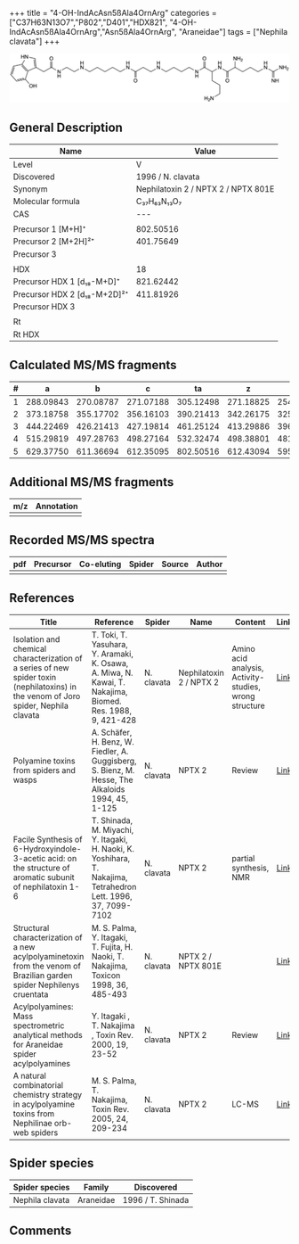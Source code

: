+++
title = "4-OH-IndAcAsn5ßAla4OrnArg"
categories = ["C37H63N13O7","P802","D401","HDX821",
"4-OH-IndAcAsn5ßAla4OrnArg","Asn5ßAla4OrnArg",
"Araneidae"]
tags = ["Nephila clavata"]
+++

![](/img/4-OH-IndAcAsn5bAla4OrnArg.png)

## General Description

| Name                         | Value                               |
|------------------------------|-------------------------------------|
| Level                        | V                                   |
| Discovered                   | 1996 / N. clavata                   |
| Synonym                      | Nephilatoxin 2 / NPTX 2 / NPTX 801E |
| Molecular formula            | C₃₇H₆₃N₁₃O₇                         |
| CAS                          | ---                                 |
|                              |                                     |
| Precursor 1 [M+H]⁺           | 802.50516                           |
| Precursor 2 [M+2H]²⁺         | 401.75649                           |
| Precursor 3                  |                                     |
|                              |                                     |
| HDX                          | 18                                  |
| Precursor HDX 1 [d₁₈-M+D]⁺   | 821.62442                           |
| Precursor HDX 2 [d₁₈-M+2D]²⁺ | 411.81926                           |
| Precursor HDX 3              |                                     |
|                              |                                     |
| Rt                           |                                     |
| Rt HDX                       |                                     |

## Calculated MS/MS fragments

| # | a         | b         | c         | ta        | z         | y         | tz        |
|---|-----------|-----------|-----------|-----------|-----------|-----------|-----------|
| 1 | 288.09843 | 270.08787 | 271.07188 | 305.12498 | 271.18825 | 254.16170 | 288.21480 |
| 2 | 373.18758 | 355.17702 | 356.16103 | 390.21413 | 342.26175 | 325.23520 | 359.28830 |
| 3 | 444.22469 | 426.21413 | 427.19814 | 461.25124 | 413.29886 | 396.27231 | 430.32541 |
| 4 | 515.29819 | 497.28763 | 498.27164 | 532.32474 | 498.38801 | 481.36146 | 515.41456 |
| 5 | 629.37750 | 611.36694 | 612.35095 | 802.50516 | 612.43094 | 595.40439 | 629.45749 |

## Additional MS/MS fragments

| m/z       | Annotation |
|-----------|------------|
|           |            |

## Recorded MS/MS spectra

| pdf | Precursor | Co-eluting | Spider | Source | Author |
|-----|-----------|------------|--------|--------|--------|
|     |           |            |        |        |        |

## References

| Title                                                                                                                                | Reference                                                                                                      | Spider     | Name                    | Content                                                | Link                                                                        |
|--------------------------------------------------------------------------------------------------------------------------------------|----------------------------------------------------------------------------------------------------------------|------------|-------------------------|--------------------------------------------------------|-----------------------------------------------------------------------------|
| Isolation and chemical characterization of a series of new spider toxin (nephilatoxins) in the venom of Joro spider, Nephila clavata | T. Toki, T. Yasuhara, Y. Aramaki, K. Osawa, A. Miwa, N. Kawai, T. Nakajima, Biomed. Res. 1988, 9, 421-428      | N. clavata | Nephilatoxin 2 / NPTX 2 | Amino acid analysis, Activity-studies, wrong structure | [Link](https://www.jstage.jst.go.jp/article/biomedres/9/6/9_421/_article)   |
| Polyamine toxins from spiders and wasps                                                                                              | A. Schäfer, H. Benz, W. Fiedler, A. Guggisberg, S. Bienz, M. Hesse, The Alkaloids 1994, 45, 1-125              | N. clavata | NPTX 2                  | Review                                                 | [Link](https://www.sciencedirect.com/science/article/pii/S009995980860276X) |
| Facile Synthesis of 6-Hydroxyindole-3-acetic acid: on the structure of aromatic subunit of nephilatoxin 1-6                          | T. Shinada, M. Miyachi, Y. Itagaki, H. Naoki, K. Yoshihara, T. Nakajima, Tetrahedron Lett. 1996, 37, 7099-7102 | N. clavata | NPTX 2                  | partial synthesis, NMR                                 | [Link](https://www.sciencedirect.com/science/article/pii/0040403996015833)  |
| Structural characterization of a new acylpolyaminetoxin from the venom of Brazilian garden spider Nephilenys cruentata               | M. S. Palma, Y. Itagaki, T. Fujita, H. Naoki, T. Nakajima, Toxicon 1998, 36, 485-493                           | N. clavata | NPTX 2 / NPTX 801E      |                                                        | [Link](https://www.sciencedirect.com/science/article/pii/S0041010197001396) |
| Acylpolyamines: Mass spectrometric analytical methods for Araneidae spider acylpolyamines                                            | Y. Itagaki , T. Nakajima , Toxin Rev. 2000, 19, 23-52                                                          | N. clavata | NPTX 2                  | Review                                                 | [Link](https://www.tandfonline.com/doi/abs/10.1081/TXR-100100314)           |
| A natural combinatorial chemistry strategy in acylpolyamine toxins from Nephilinae orb-web spiders                                   | M. S. Palma, T. Nakajima, Toxin Rev. 2005, 24, 209-234                                                         | N. clavata | NPTX 2                  | LC-MS                                                  | [Link](https://www.tandfonline.com/doi/abs/10.1081/TXR-200057857)           |

## Spider species

| Spider species  | Family    | Discovered        |
|-----------------|-----------|-------------------|
| Nephila clavata | Araneidae | 1996 / T. Shinada |

## Comments
